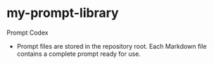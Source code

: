 # my-prompt-library
Prompt Codex
- Prompt files are stored in the repository root. Each Markdown file contains a complete prompt ready for use.
